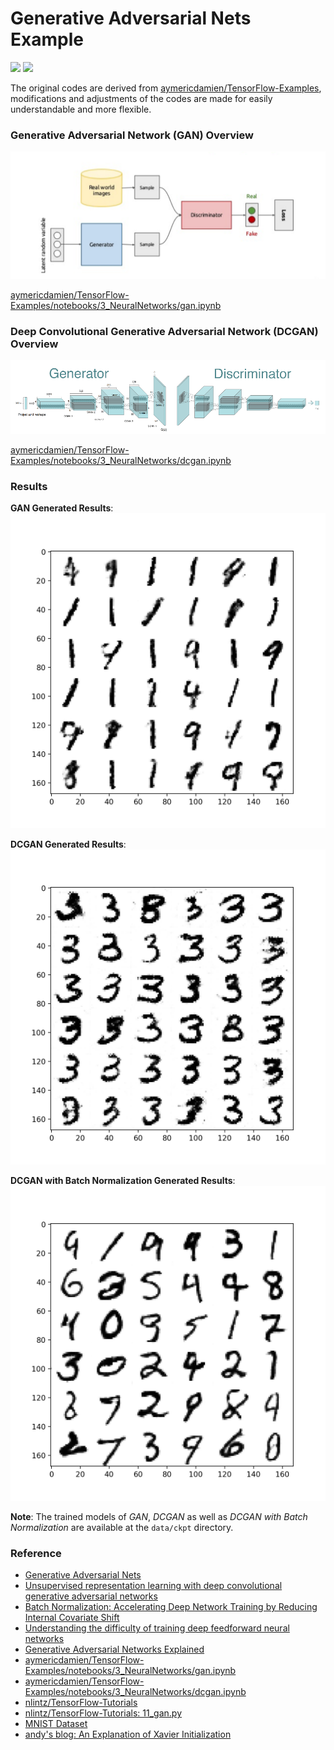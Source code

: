# Generative Adversarial Nets Example
![](https://img.shields.io/badge/Python-3.6.1-brightgreen.svg) ![](https://img.shields.io/badge/Tensorflow-1.0.0-yellowgreen.svg)

The original codes are derived from [aymericdamien/TensorFlow-Examples](https://github.com/aymericdamien/TensorFlow-Examples), modifications and adjustments of the codes are made for easily understandable and more flexible.

### Generative Adversarial Network (GAN) Overview
![gan_model](assets/gan_model.png)

[aymericdamien/TensorFlow-Examples/notebooks/3_NeuralNetworks/gan.ipynb](https://github.com/aymericdamien/TensorFlow-Examples/blob/master/notebooks/3_NeuralNetworks/gan.ipynb)

### Deep Convolutional Generative Adversarial Network (DCGAN) Overview
![dcgan_model](assets/dcgan_model.png)

[aymericdamien/TensorFlow-Examples/notebooks/3_NeuralNetworks/dcgan.ipynb](https://github.com/aymericdamien/TensorFlow-Examples/blob/master/notebooks/3_NeuralNetworks/dcgan.ipynb)

### Results
**GAN Generated Results**:
![gan](assets/gan.png)

**DCGAN Generated Results**:
![dcgan](assets/dcgan.png)

**DCGAN with Batch Normalization Generated Results**:
![dcgan_batch](assets/dcgan_batch.png)

**Note**: The trained models of _GAN_, _DCGAN_ as well as _DCGAN with Batch Normalization_ are available at the `data/ckpt` directory.

### Reference
- [Generative Adversarial Nets](https://arxiv.org/pdf/1406.2661.pdf)
- [Unsupervised representation learning with deep convolutional generative adversarial networks](https://arxiv.org/pdf/1511.06434)
- [Batch Normalization: Accelerating Deep Network Training by Reducing Internal Covariate Shift](https://arxiv.org/abs/1502.03167)
- [Understanding the difficulty of training deep feedforward neural networks](http://proceedings.mlr.press/v9/glorot10a.html)
- [Generative Adversarial Networks Explained](http://kvfrans.com/generative-adversial-networks-explained/)
- [aymericdamien/TensorFlow-Examples/notebooks/3_NeuralNetworks/gan.ipynb](https://github.com/aymericdamien/TensorFlow-Examples/blob/master/notebooks/3_NeuralNetworks/gan.ipynb)
- [aymericdamien/TensorFlow-Examples/notebooks/3_NeuralNetworks/dcgan.ipynb](https://github.com/aymericdamien/TensorFlow-Examples/blob/master/notebooks/3_NeuralNetworks/dcgan.ipynb)
- [nlintz/TensorFlow-Tutorials](https://github.com/nlintz/TensorFlow-Tutorials)
- [nlintz/TensorFlow-Tutorials: 11_gan.py](https://github.com/nlintz/TensorFlow-Tutorials/blob/master/11_gan.py)
- [MNIST Dataset](http://yann.lecun.com/exdb/mnist/)
- [andy's blog: An Explanation of Xavier Initialization](http://andyljones.tumblr.com/post/110998971763/an-explanation-of-xavier-initialization)
